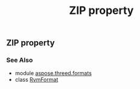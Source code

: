﻿---
title: ZIP property
second_title: Aspose.3D for Python via .NET API References
description: 
type: docs
weight: 550
url: /python-net/aspose.threed.formats/rvmformat/zip/
is_root: false
---

## ZIP property


### See Also
* module [aspose.threed.formats](../../)
* class [RvmFormat](/3d/python-net/aspose.threed.formats/rvmformat)
